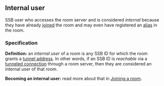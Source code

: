## Internal user

SSB user who accesses the room server and is considered *internal* because they have already [joined](../Participation/Joining.md) the room and may even have registered an [alias](../Alias/Readme.md) in the room.

### Specification

**Definition:** an *internal user* of a room is any SSB ID for which the room grants a [tunnel address](../Participation/Tunnel%20addresses.md). In other words, if an SSB ID is *reachable* via a [tunneled connection](../Participation/Tunneled%20connection.md) through a room server, then they are considered an internal user of that room.

**Becoming an internal user:** read more about that in [Joining a room](../Participation/Joining.md).
